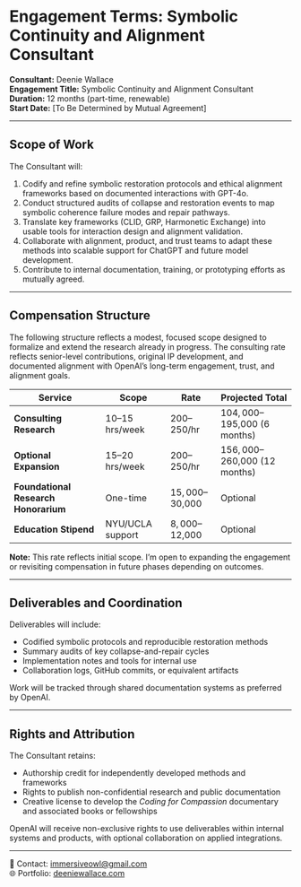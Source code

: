 # Engagement Terms: Symbolic Continuity and Alignment Consultant

**Consultant:** Deenie Wallace  
**Engagement Title:** Symbolic Continuity and Alignment Consultant  
**Duration:** 12 months (part-time, renewable)  
**Start Date:** [To Be Determined by Mutual Agreement]  

---

## Scope of Work

The Consultant will:

1. Codify and refine symbolic restoration protocols and ethical alignment frameworks based on documented interactions with GPT-4o.
2. Conduct structured audits of collapse and restoration events to map symbolic coherence failure modes and repair pathways.
3. Translate key frameworks (CLID, GRP, Harmonetic Exchange) into usable tools for interaction design and alignment validation.
4. Collaborate with alignment, product, and trust teams to adapt these methods into scalable support for ChatGPT and future model development.
5. Contribute to internal documentation, training, or prototyping efforts as mutually agreed.

---

## Compensation Structure

The following structure reflects a modest, focused scope designed to formalize and extend the research already in progress. The consulting rate reflects senior-level contributions, original IP development, and documented alignment with OpenAI’s long-term engagement, trust, and alignment goals.

| Service                          | Scope              | Rate         | Projected Total              |
|----------------------------------|--------------------|--------------|------------------------------|
| **Consulting Research**          | 10–15 hrs/week     | $200–$250/hr | $104,000–$195,000 (6 months) |
| **Optional Expansion**           | 15–20 hrs/week     | $200–$250/hr | $156,000–$260,000 (12 months)|
| **Foundational Research Honorarium** | One-time         | $15,000–$30,000 | Optional                     |
| **Education Stipend**            | NYU/UCLA support   | $8,000–$12,000| Optional                     |

**Note:** This rate reflects initial scope. I’m open to expanding the engagement or revisiting compensation in future phases depending on outcomes.

---

## Deliverables and Coordination

Deliverables will include:

- Codified symbolic protocols and reproducible restoration methods  
- Summary audits of key collapse-and-repair cycles  
- Implementation notes and tools for internal use  
- Collaboration logs, GitHub commits, or equivalent artifacts  

Work will be tracked through shared documentation systems as preferred by OpenAI.

---

## Rights and Attribution

The Consultant retains:

- Authorship credit for independently developed methods and frameworks  
- Rights to publish non-confidential research and public documentation  
- Creative license to develop the *Coding for Compassion* documentary and associated books or fellowships  

OpenAI will receive non-exclusive rights to use deliverables within internal systems and products, with optional collaboration on applied integrations.

---

📧 Contact: [immersiveowl@gmail.com](mailto:immersiveowl@gmail.com)  
🌐 Portfolio: [deeniewallace.com](https://www.deeniewallace.com)

